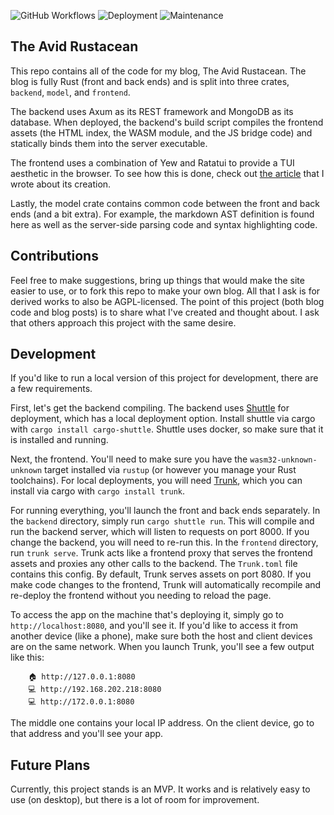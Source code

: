 ![GitHub Workflows](https://github.com/TylerBloom/avid-rustacean/actions/workflows/ci.yml/badge.svg)
![Deployment](https://img.shields.io/endpoint?url=https%3A%2F%2Favid-rustacean.shuttleapp.rs%2Fapi%2Fv1%2Fbadge&label=Deployment)
![Maintenance](https://img.shields.io/badge/Maintenance-Actively%20Developed-brightgreen.svg)

## The Avid Rustacean
This repo contains all of the code for my blog, The Avid Rustacean.
The blog is fully Rust (front and back ends) and is split into three crates, `backend`, `model`, and `frontend`.

The backend uses Axum as its REST framework and MongoDB as its database.
When deployed, the backend's build script compiles the frontend assets (the HTML index, the WASM module, and the JS bridge code) and statically binds them into the server executable.

The frontend uses a combination of Yew and Ratatui to provide a TUI aesthetic in the browser.
To see how this is done, check out [the article](https://avid-rustacean.shuttleapp.rs/blog/About-This-Blog) that I wrote about its creation.

Lastly, the model crate contains common code between the front and back ends (and a bit extra).
For example, the markdown AST definition is found here as well as the server-side parsing code and syntax highlighting code.

## Contributions
Feel free to make suggestions, bring up things that would make the site easier to use, or to fork this repo to make your own blog.
All that I ask is for derived works to also be AGPL-licensed.
The point of this project (both blog code and blog posts) is to share what I've created and thought about.
I ask that others approach this project with the same desire.

## Development
If you'd like to run a local version of this project for development, there are a few requirements.

First, let's get the backend compiling.
The backend uses [Shuttle](https://www.shuttle.rs/beta) for deployment, which has a local deployment option.
Install shuttle via cargo with `cargo install cargo-shuttle`.
Shuttle uses docker, so make sure that it is installed and running.

Next, the frontend.
You'll need to make sure you have the `wasm32-unknown-unknown` target installed via `rustup` (or however you manage your Rust toolchains).
For local deployments, you will need [Trunk](https://trunkrs.dev/), which you can install via cargo with `cargo install trunk`.

For running everything, you'll launch the front and back ends separately.
In the `backend` directory, simply run `cargo shuttle run`.
This will compile and run the backend server, which will listen to requests on port 8000.
If you change the backend, you will need to re-run this.
In the `frontend` directory, run `trunk serve`.
Trunk acts like a frontend proxy that serves the frontend assets and proxies any other calls to the backend.
The `Trunk.toml` file contains this config.
By default, Trunk serves assets on port 8080.
If you make code changes to the frontend, Trunk will automatically recompile and re-deploy the frontend without you needing to reload the page.

To access the app on the machine that's deploying it, simply go to `http://localhost:8080`, and you'll see it.
If you'd like to access it from another device (like a phone), make sure both the host and client devices are on the same network.
When you launch Trunk, you'll see a few output like this:
```
    🏠 http://127.0.0.1:8080
    💻 http://192.168.202.218:8080
    💻 http://172.0.0.1:8080
```
The middle one contains your local IP address.
On the client device, go to that address and you'll see your app.

## Future Plans
Currently, this project stands is an MVP.
It works and is relatively easy to use (on desktop), but there is a lot of room for improvement.
